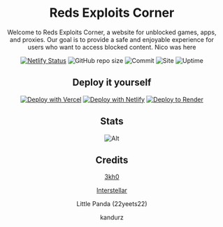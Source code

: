 <div align='center'>

# Reds Exploits Corner

Welcome to Reds Exploits Corner, a website for unblocked games, apps, and proxies. Our goal is to provide a safe and enjoyable experience for users who want to access blocked content.
Nico was here

[![Netlify Status](https://api.netlify.com/api/v1/badges/f7eb45c3-8ed9-495c-b3c1-509454478f89/deploy-status)](https://app.netlify.com/sites/superlative-liger-9df658/deploys)
![GitHub repo size](https://img.shields.io/github/repo-size/rednotsus/exploits)
![Commit](https://img.shields.io/github/commit-activity/w/rednotsus/exploits)
![Site](https://img.shields.io/website?url=https%3A%2F%2F55gms.com)
![Uptime](https://img.shields.io/uptimerobot/ratio/7/m793507060-97e6bef63b62591b668ced4f)

## Deploy it yourself

[![Deploy with Vercel](https://binbashbanana.github.io/deploy-buttons/buttons/remade/vercel.svg)](https://vercel.com/new/clone?repository-url=https://github.com/RedNotSus/exploits)
[![Deploy with Netlify](https://binbashbanana.github.io/deploy-buttons/buttons/remade/netlify.svg)](https://app.netlify.com/start/deploy?repository=https://github.com/RedNotSus/exploits)
[![Deploy to Render](https://binbashbanana.github.io/deploy-buttons/buttons/remade/render.svg)](https://render.com/deploy?repo=https://github.com/RedNotSus/exploits)

## Stats

![Alt](https://repobeats.axiom.co/api/embed/b77df5565e56c08265f686b4d075130bdc5276db.svg "Repobeats analytics image")

## Credits

<a href="https://github.com/3kh0/3kh0.github.io">3kh0</a>

<a href="https://github.com/interstellarnetwork/interstellar-v3">Interstellar</a>

Little Panda (22yeets22)

kandurz
